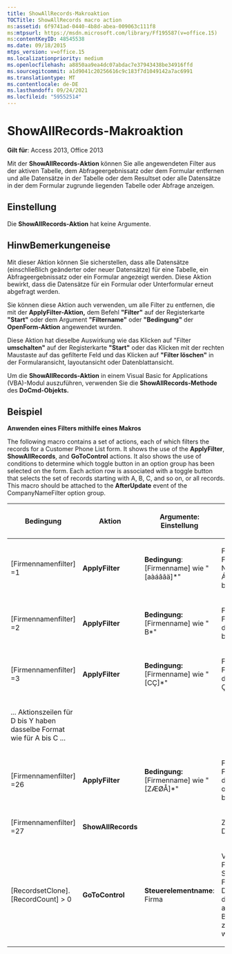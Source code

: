 ```yaml
---
title: ShowAllRecords-Makroaktion
TOCTitle: ShowAllRecords macro action
ms:assetid: 6f9741ad-0440-4b8d-abea-009063c111f8
ms:mtpsurl: https://msdn.microsoft.com/library/Ff195587(v=office.15)
ms:contentKeyID: 48545538
ms.date: 09/18/2015
mtps_version: v=office.15
ms.localizationpriority: medium
ms.openlocfilehash: a8850aa9ea4dc07abdac7e37943438be34916ffd
ms.sourcegitcommit: a1d9041c20256616c9c183f7d1049142a7ac6991
ms.translationtype: MT
ms.contentlocale: de-DE
ms.lasthandoff: 09/24/2021
ms.locfileid: "59552514"
---
```

# <a name="showallrecords-macro-action"></a>ShowAllRecords-Makroaktion


**Gilt für**: Access 2013, Office 2013


Mit der **ShowAllRecords-Aktion** können Sie alle angewendeten Filter aus der aktiven Tabelle, dem Abfrageergebnissatz oder dem Formular entfernen und alle Datensätze in der Tabelle oder dem Resultset oder alle Datensätze in der dem Formular zugrunde liegenden Tabelle oder Abfrage anzeigen.

## <a name="setting"></a>Einstellung

Die **ShowAllRecords-Aktion** hat keine Argumente.

## <a name="remarks"></a>HinwBemerkungeneise

Mit dieser Aktion können Sie sicherstellen, dass alle Datensätze (einschließlich geänderter oder neuer Datensätze) für eine Tabelle, ein Abfrageergebnissatz oder ein Formular angezeigt werden. Diese Aktion bewirkt, dass die Datensätze für ein Formular oder Unterformular erneut abgefragt werden.

Sie können diese Aktion auch verwenden, um alle Filter zu entfernen, die mit der **ApplyFilter-Aktion,** dem Befehl **"Filter"** auf der Registerkarte **"Start"** oder dem Argument **"Filtername"** oder **"Bedingung"** der **OpenForm-Aktion** angewendet wurden.

Diese Aktion hat dieselbe Auswirkung wie das Klicken auf "Filter **umschalten"** auf der Registerkarte **"Start"** oder das Klicken mit der rechten Maustaste auf das gefilterte Feld und das Klicken auf **"Filter löschen"** in der Formularansicht, layoutansicht oder Datenblattansicht.

Um die **ShowAllRecords-Aktion** in einem Visual Basic for Applications (VBA)-Modul auszuführen, verwenden Sie die **ShowAllRecords-Methode** des **DoCmd-Objekts.**

## <a name="example"></a>Beispiel

**Anwenden eines Filters mithilfe eines Makros**

The following macro contains a set of actions, each of which filters the records for a Customer Phone List form. It shows the use of the **ApplyFilter**, **ShowAllRecords**, and **GoToControl** actions. It also shows the use of conditions to determine which toggle button in an option group has been selected on the form. Each action row is associated with a toggle button that selects the set of records starting with A, B, C, and so on, or all records. This macro should be attached to the **AfterUpdate** event of the CompanyNameFilter option group.

<table>
<colgroup>
<col style="width: 25%" />
<col style="width: 25%" />
<col style="width: 25%" />
<col style="width: 25%" />
</colgroup>
<thead>
<tr class="header">
<th><p>Bedingung</p></th>
<th><p>Aktion</p></th>
<th><p>Argumente: Einstellung</p></th>
<th><p>Kommentar</p></th>
</tr>
</thead>
<tbody>
<tr class="odd">
<td><p>[Firmennamenfilter] =1</p></td>
<td><p><strong>ApplyFilter</strong></p></td>
<td><p><strong>Bedingung</strong>: [Firmenname] wie &quot; [aàáâãä]*&quot;</p></td>
<td><p>Filtern nach Firmen, deren Name mit A, À, Á, Â, Ã oder Ä beginnt.</p></td>
</tr>
<tr class="even">
<td><p>[Firmennamenfilter] =2</p></td>
<td><p><strong>ApplyFilter</strong></p></td>
<td><p><strong>Bedingung:</strong>[Firmenname] wie &quot; B*&quot;</p></td>
<td><p>Filtern nach Firmennamen, die mit B beginnen.</p></td>
</tr>
<tr class="odd">
<td><p>[Firmennamenfilter] =3</p></td>
<td><p><strong>ApplyFilter</strong></p></td>
<td><p><strong>Bedingung:</strong>[Firmenname] wie &quot; [CÇ]*&quot;</p></td>
<td><p>Filtern nach Firmennamen, die mit C oder Ç beginnen.</p></td>
</tr>
<tr class="even">
<td><p>... Aktionszeilen für D bis Y haben dasselbe Format wie für A bis C ...</p></td>
<td></td>
<td></td>
<td></td>
</tr>
<tr class="odd">
<td><p>[Firmennamenfilter] =26</p></td>
<td><p><strong>ApplyFilter</strong></p></td>
<td><p><strong>Bedingung:</strong>[Firmenname] wie &quot; [ZÆØÅ]*&quot;</p></td>
<td><p>Filtern nach Firmennamen, die mit ZÆØ oder Å beginnen.</p></td>
</tr>
<tr class="even">
<td><p>[Firmennamenfilter] =27</p></td>
<td><p><strong>ShowAllRecords</strong></p></td>
<td><p></p></td>
<td><p>Zeigt alle Datensätze an.</p></td>
</tr>
<tr class="odd">
<td><p>[RecordsetClone]. [RecordCount] &gt; 0</p></td>
<td><p><strong>GoToControl</strong></p></td>
<td><p><strong>Steuerelementname</strong>: Firma</p></td>
<td><p>Verschiebt den Fokus auf das Steuerelement Firma, wenn Datensätze für den ausgewählten Buchstaben zurückgegeben werden.</p></td>
</tr>
</tbody>
</table>

